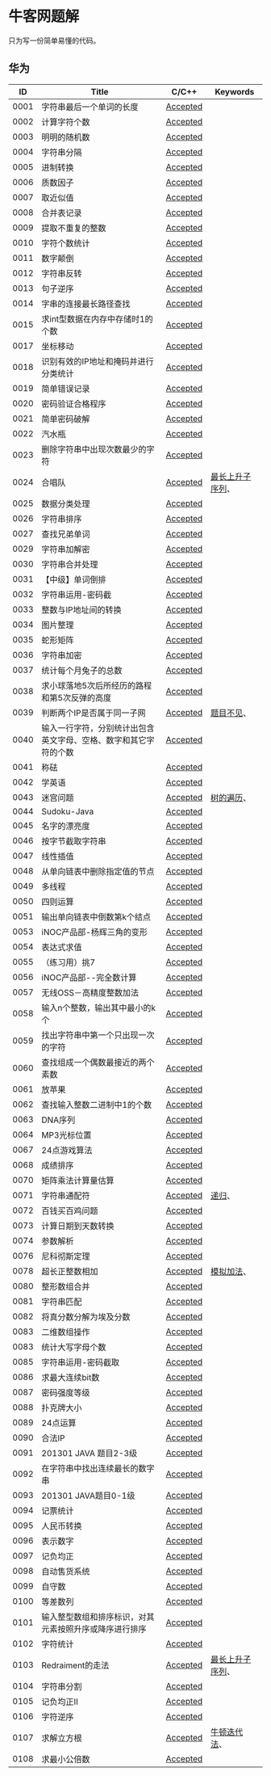 # 牛客网题解

只为写一份简单易懂的代码。

## 华为

| ID | Title | C/C++ | Keywords |
|---|---|---|---|
| 0001 | 字符串最后一个单词的长度 | [Accepted](huawei\0001.cpp) |  |
| 0002 | 计算字符个数 | [Accepted](huawei\0002.cpp) |  |
| 0003 | 明明的随机数 | [Accepted](huawei\0003.cpp) |  |
| 0004 | 字符串分隔 | [Accepted](huawei\0004.cpp) |  |
| 0005 | 进制转换 | [Accepted](huawei\0005.cpp) |  |
| 0006 | 质数因子 | [Accepted](huawei\0006.cpp) |  |
| 0007 | 取近似值 | [Accepted](huawei\0007.cpp) |  |
| 0008 | 合并表记录 | [Accepted](huawei\0008.cpp) |  |
| 0009 | 提取不重复的整数 | [Accepted](huawei\0009.cpp) |  |
| 0010 | 字符个数统计 | [Accepted](huawei\0010.cpp) |  |
| 0011 | 数字颠倒 | [Accepted](huawei\0011.cpp) |  |
| 0012 | 字符串反转 | [Accepted](huawei\0012.cpp) |  |
| 0013 | 句子逆序 | [Accepted](huawei\0013.cpp) |  |
| 0014 | 字串的连接最长路径查找 | [Accepted](huawei\0014.cpp) |  |
| 0015 | 求int型数据在内存中存储时1的个数 | [Accepted](huawei\0015.cpp) |  |
| 0017 | 坐标移动 | [Accepted](huawei\0017.cpp) |  |
| 0018 | 识别有效的IP地址和掩码并进行分类统计 | [Accepted](huawei\0018.cpp) |  |
| 0019 | 简单错误记录 | [Accepted](huawei\0019.cpp) |  |
| 0020 | 密码验证合格程序 | [Accepted](huawei\0020.cpp) |  |
| 0021 | 简单密码破解 | [Accepted](huawei\0021.cpp) |  |
| 0022 | 汽水瓶 | [Accepted](huawei\0022.cpp) |  |
| 0023 | 删除字符串中出现次数最少的字符 | [Accepted](huawei\0023.cpp) |  |
| 0024 | 合唱队 | [Accepted](huawei\0024.cpp) | [最长上升子序列]( )、 |
| 0025 | 数据分类处理 | [Accepted](huawei\0025.cpp) |  |
| 0026 | 字符串排序 | [Accepted](huawei\0026.cpp) |  |
| 0027 | 查找兄弟单词 | [Accepted](huawei\0027.cpp) |  |
| 0029 | 字符串加解密 | [Accepted](huawei\0029.cpp) |  |
| 0030 | 字符串合并处理 | [Accepted](huawei\0030.cpp) |  |
| 0031 | 【中级】单词倒排 | [Accepted](huawei\0031.cpp) |  |
| 0032 | 字符串运用-密码截 | [Accepted](huawei\0032.cpp) |  |
| 0033 | 整数与IP地址间的转换 | [Accepted](huawei\0033.cpp) |  |
| 0034 | 图片整理 | [Accepted](huawei\0034.cpp) |  |
| 0035 | 蛇形矩阵 | [Accepted](huawei\0035.cpp) |  |
| 0036 | 字符串加密 | [Accepted](huawei\0036.cpp) |  |
| 0037 | 统计每个月兔子的总数 | [Accepted](huawei\0037.cpp) |  |
| 0038 | 求小球落地5次后所经历的路程和第5次反弹的高度 | [Accepted](huawei\0038.cpp) |  |
| 0039 | 判断两个IP是否属于同一子网 | [Accepted](huawei\0039.cpp) | [题目不见]( )、 |
| 0040 | 输入一行字符，分别统计出包含英文字母、空格、数字和其它字符的个数 | [Accepted](huawei\0040.cpp) |  |
| 0041 | 称砝 | [Accepted](huawei\0041.cpp) |  |
| 0042 | 学英语 | [Accepted](huawei\0042.cpp) |  |
| 0043 | 迷宫问题 | [Accepted](huawei\0043.cpp) | [树的遍历]( )、 |
| 0044 | Sudoku-Java | [Accepted](huawei\0044.cpp) |  |
| 0045 | 名字的漂亮度 | [Accepted](huawei\0045.cpp) |  |
| 0046 | 按字节截取字符串 | [Accepted](huawei\0046.cpp) |  |
| 0047 | 线性插值 | [Accepted](huawei\0047.cpp) |  |
| 0048 | 从单向链表中删除指定值的节点 | [Accepted](huawei\0048.cpp) |  |
| 0049 | 多线程 | [Accepted](huawei\0049.cpp) |  |
| 0050 | 四则运算 | [Accepted](huawei\0050.cpp) |  |
| 0051 | 输出单向链表中倒数第k个结点 | [Accepted](huawei\0051.cpp) |  |
| 0053 | iNOC产品部-杨辉三角的变形 | [Accepted](huawei\0053.cpp) |  |
| 0054 | 表达式求值 | [Accepted](huawei\0054.cpp) |  |
| 0055 | （练习用）挑7 | [Accepted](huawei\0055.cpp) |  |
| 0056 | iNOC产品部--完全数计算 | [Accepted](huawei\0056.cpp) |  |
| 0057 | 无线OSS－高精度整数加法 | [Accepted](huawei\0057.cpp) |  |
| 0058 | 输入n个整数，输出其中最小的k个 | [Accepted](huawei\0058.cpp) |  |
| 0059 | 找出字符串中第一个只出现一次的字符 | [Accepted](huawei\0059.cpp) |  |
| 0060 | 查找组成一个偶数最接近的两个素数 | [Accepted](huawei\0060.cpp) |  |
| 0061 | 放苹果 | [Accepted](huawei\0061.cpp) |  |
| 0062 | 查找输入整数二进制中1的个数 | [Accepted](huawei\0062.cpp) |  |
| 0063 | DNA序列 | [Accepted](huawei\0063.cpp) |  |
| 0064 | MP3光标位置 | [Accepted](huawei\0064.cpp) |  |
| 0067 | 24点游戏算法 | [Accepted](huawei\0067.cpp) |  |
| 0068 | 成绩排序 | [Accepted](huawei\0068.cpp) |  |
| 0070 | 矩阵乘法计算量估算 | [Accepted](huawei\0070.cpp) |  |
| 0071 | 字符串通配符 | [Accepted](huawei\0071.cpp) | [递归]( )、 |
| 0072 | 百钱买百鸡问题 | [Accepted](huawei\0072.cpp) |  |
| 0073 | 计算日期到天数转换 | [Accepted](huawei\0073.cpp) |  |
| 0074 | 参数解析 | [Accepted](huawei\0074.cpp) |  |
| 0076 | 尼科彻斯定理 | [Accepted](huawei\0076.cpp) |  |
| 0078 | 超长正整数相加 | [Accepted](huawei\0078.cpp) | [模拟加法]( )、 |
| 0080 | 整形数组合并 | [Accepted](huawei\0080.cpp) |  |
| 0081 | 字符串匹配 | [Accepted](huawei\0081.cpp) |  |
| 0082 | 将真分数分解为埃及分数 | [Accepted](huawei\0082.cpp) |  |
| 0083 | 二维数组操作 | [Accepted](huawei\0083.cpp) |  |
| 0083 | 统计大写字母个数 | [Accepted](huawei\0084.cpp) |  |
| 0085 | 字符串运用-密码截取 | [Accepted](huawei\0085.cpp) |  |
| 0086 | 求最大连续bit数 | [Accepted](huawei\0086.cpp) |  |
| 0087 | 密码强度等级 | [Accepted](huawei\0087.cpp) |  |
| 0088 | 扑克牌大小 | [Accepted](huawei\0088.cpp) |  |
| 0089 | 24点运算 | [Accepted](huawei\0089.cpp) |  |
| 0090 | 合法IP | [Accepted](huawei\0090.cpp) |  |
| 0091 | 201301 JAVA 题目2-3级 | [Accepted](huawei\0091.cpp) |  |
| 0092 | 在字符串中找出连续最长的数字串 | [Accepted](huawei\0092.cpp) |  |
| 0093 | 201301 JAVA题目0-1级 | [Accepted](huawei\0093.cpp) |  |
| 0094 | 记票统计 | [Accepted](huawei\0094.cpp) |  |
| 0095 | 人民币转换 | [Accepted](huawei\0095.cpp) |  |
| 0096 | 表示数字 | [Accepted](huawei\0096.cpp) |  |
| 0097 | 记负均正 | [Accepted](huawei\0097.cpp) |  |
| 0098 | 自动售货系统 | [Accepted](huawei\0098.cpp) |  |
| 0099 | 自守数 | [Accepted](huawei\0099.cpp) |  |
| 0100 | 等差数列 | [Accepted](huawei\0100.cpp) |  |
| 0101 | 输入整型数组和排序标识，对其元素按照升序或降序进行排序 | [Accepted](huawei\0101.cpp) |  |
| 0102 | 字符统计 | [Accepted](huawei\0102.cpp) |  |
| 0103 | Redraiment的走法 | [Accepted](huawei\0103.cpp) | [最长上升子序列]( )、 |
| 0104 | 字符串分割 | [Accepted](huawei\0104.cpp) |  |
| 0105 | 记负均正II | [Accepted](huawei\0105.cpp) |  |
| 0106 | 字符逆序 | [Accepted](huawei\0106.cpp) |  |
| 0107 | 求解立方根 | [Accepted](huawei\0107.cpp) | [牛顿迭代法]( )、 |
| 0108 | 求最小公倍数 | [Accepted](huawei\0108.cpp) |  |

